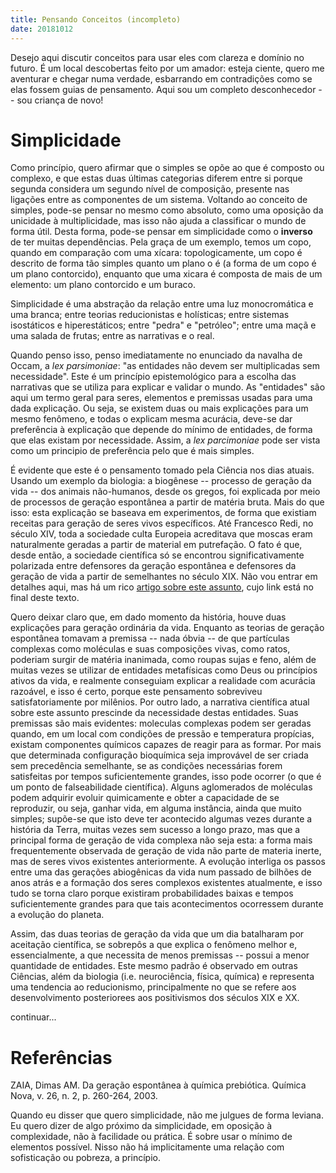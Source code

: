 ```yaml
---
title: Pensando Conceitos (incompleto)
date: 20181012
---
```


Desejo aqui discutir conceitos para usar eles com clareza e domínio no futuro. É um local descobertas feito por um amador: esteja ciente, quero me aventurar e chegar numa verdade, esbarrando em contradições como se elas fossem guias de pensamento. Aqui sou um completo desconhecedor -- sou criança de novo!

# Simplicidade

Como princípio, quero afirmar que o simples se opõe ao que é composto ou complexo, e que estas duas últimas categorias diferem entre si porque segunda considera um segundo nível de composição, presente nas ligações entre as componentes de um sistema. Voltando ao conceito de simples, pode-se pensar no mesmo como absoluto, como uma oposição da unicidade à multiplicidade, mas isso não ajuda a classificar o mundo de forma útil. Desta forma, pode-se pensar em simplicidade como o **inverso** de ter muitas dependências. Pela graça de um exemplo, temos um copo, quando em comparação com uma xícara: topologicamente, um copo é descrito de forma tão simples quanto um plano o é (a forma de um copo é um plano contorcido), enquanto que uma xicara é composta de mais de um elemento: um plano contorcido e um buraco. 

Simplicidade é uma abstração da relação entre uma luz monocromática e uma branca; entre teorias reducionistas e holísticas; entre sistemas isostáticos e hiperestáticos; entre "pedra" e "petróleo"; entre uma maçã e uma salada de frutas; entre as narrativas e o real.

Quando penso isso, penso imediatamente no enunciado da navalha de Occam, a *lex parsimoniae*: "as entidades não devem ser multiplicadas sem necessidade". Este é um princípio epistemológico para a escolha das narrativas que se utiliza para explicar e validar o mundo. As "entidades" são aqui um termo geral para seres, elementos e premissas usadas para uma dada explicação. Ou seja, se existem duas ou mais explicações para um mesmo fenômeno, e todas o explicam mesma acurácia, deve-se dar preferência à explicação que depende do mínimo de entidades, de forma que elas existam por necessidade. Assim, a *lex parcimoniae* pode ser vista como um principio de preferência pelo que é mais simples.

É evidente que este é o pensamento tomado pela Ciência nos dias atuais. Usando um exemplo da biologia: a biogênese -- processo de geração da vida -- dos animais não-humanos, desde os gregos, foi explicada por meio de processos de geração espontânea a partir de matéria bruta. Mais do que isso: esta explicação se baseava em experimentos, de forma que existiam receitas para geração de seres vivos específicos. Até Francesco Redi, no século XIV, toda a sociedade culta Europeia acreditava que moscas eram naturalmente geradas a partir de material em putrefação. O fato é que, desde então, a sociedade científica só se encontrou significativamente polarizada entre defensores da geração espontânea e defensores da geração de vida a partir de semelhantes no século XIX. Não vou entrar em detalhes aqui, mas há um rico <a href="#a_ger_esp">artigo sobre este assunto</a>, cujo link está no final deste texto. 

Quero deixar claro que, em dado momento da história, houve duas explicações para geração ordinária da vida. Enquanto as teorias de geração espontânea tomavam a premissa -- nada óbvia -- de que partículas complexas como moléculas e suas composições vivas, como ratos, poderiam surgir de matéria inanimada, como roupas sujas e feno, além de muitas vezes se utilizar de entidades metafísicas como Deus ou princípios ativos da vida, e realmente conseguiam explicar a realidade com acurácia razoável, e isso é certo, porque este pensamento sobreviveu satisfatoriamente por milênios. Por outro lado, a narrativa científica atual sobre este assunto prescinde da necessidade destas entidades. Suas premissas são mais evidentes: moleculas complexas podem ser geradas quando, em um local com condições de pressão e temperatura propícias, existam componentes químicos capazes de reagir para as formar. Por mais que determinada configuração bioquímica seja improvável de ser criada sem precedência semelhante, se as condições necessárias forem satisfeitas por tempos suficientemente grandes, isso pode ocorrer (o que é um ponto de falseabilidade científica). Alguns aglomerados de moléculas podem adquirir evoluir quimicamente e obter a capacidade de se reproduzir, ou seja, ganhar vida, em alguma instância, ainda que muito simples; supõe-se que isto deve ter acontecido algumas vezes durante a história da Terra, muitas vezes sem sucesso a longo prazo, mas que a principal forma de geração de vida complexa não seja esta: a forma mais frequentemente observada de geração de vida não parte de materia inerte, mas de seres vivos existentes anteriormente. A evolução interliga os passos entre uma das gerações abiogênicas da vida num passado de bilhões de anos atrás e a formação dos seres complexos existentes atualmente, e isso tudo se torna claro porque existiram probabilidades baixas e tempos suficientemente grandes para que tais acontecimentos ocorressem durante a evolução do planeta.

Assim, das duas teorias de geração da vida que um dia batalharam por aceitação científica, se sobrepôs a que explica o fenômeno melhor e, essencialmente, a que necessita de menos premissas -- possui a menor quantidade de entidades. Este mesmo padrão é observado em outras Ciências, além da biologia (i.e. neurociência, física, química) e representa uma tendencia ao reducionismo, principalmente no que se refere aos desenvolvimento posteriorees aos positivismos dos séculos XIX e XX.

continuar...


# Referências
<p id="a_ger_esp">ZAIA, Dimas AM. Da geração espontânea à química prebiótica. Química Nova, v. 26, n. 2, p. 260-264, 2003.<p>

Quando eu disser que quero simplicidade, não me julgues de forma leviana. Eu quero dizer de algo próximo da simplicidade, em oposição à complexidade, não à facilidade ou prática. É sobre usar o mínimo de elementos possível. Nisso não há implicitamente uma relação com sofisticação ou pobreza, a princípio.
